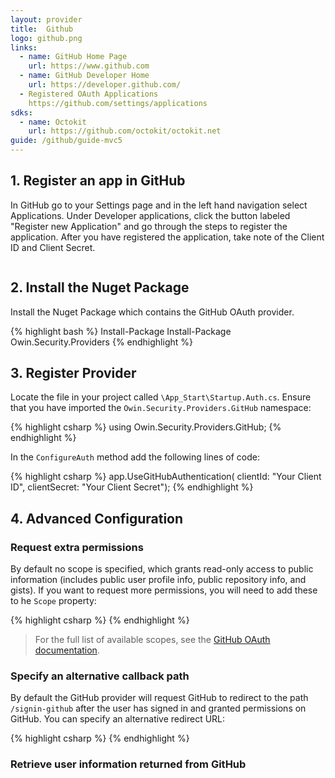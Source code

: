 ```yaml
---
layout: provider
title:  Github
logo: github.png
links:
  - name: GitHub Home Page
    url: https://www.github.com
  - name: GitHub Developer Home
    url: https://developer.github.com/
  - Registered OAuth Applications
    https://github.com/settings/applications
sdks:
  - name: Octokit
    url: https://github.com/octokit/octokit.net
guide: /github/guide-mvc5
---
```

## 1. Register an app in GitHub

In GitHub go to your Settings page and in the left hand navigation select Applications. Under Developer applications, click the button labeled "Register new Application" and go through the steps to register the application. After you have registered the application, take note of the Client ID and Client Secret.

![]()

## 2. Install the Nuget Package

Install the Nuget Package which contains the GitHub OAuth provider.

{% highlight bash %}
Install-Package Install-Package Owin.Security.Providers
{% endhighlight %}

## 3. Register Provider

Locate the file in your project called `\App_Start\Startup.Auth.cs`. Ensure that you have imported the `Owin.Security.Providers.GitHub` namespace:

{% highlight csharp %}
using Owin.Security.Providers.GitHub;
{% endhighlight %}

In the `ConfigureAuth` method add the following lines of code:

{% highlight csharp %}
app.UseGitHubAuthentication(
    clientId: "Your Client ID",
    clientSecret: "Your Client Secret");
{% endhighlight %}

## 4. Advanced Configuration

### Request extra permissions

By default no scope is specified, which grants read-only access to public information (includes public user profile info, public repository info, and gists). If you want to request more permissions, you will need to add these to he `Scope` property:

{% highlight csharp %}
{% endhighlight %}

> For the full list of available scopes, see the [GitHub OAuth documentation](https://developer.github.com/v3/oauth/#scopes).

### Specify an alternative callback path

By default the GitHub provider will request GitHub to redirect to the path `/signin-github` after the user has signed in and granted permissions on GitHub. You can specify an alternative redirect URL:

{% highlight csharp %}
{% endhighlight %}

### Retrieve user information returned from GitHub